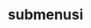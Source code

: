 ---
layout: page
title: submenusi
nav: true
nav_order: 8
dropdown: true
children:
    - title: news
      permalink: /news/
    - title: divider
    - title: projects
      permalink: /projects/
    - title: divider
    - title: blog
      permalink: /blog/
---